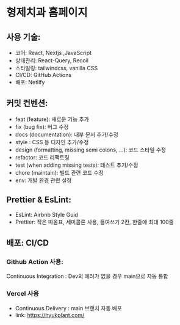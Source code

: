 
# 형제치과 홈페이지

## 사용 기술:
- 코어: React, Nextjs ,JavaScript
- 상태관리: React-Query, Recoil
- 스타일링: tailwindcss, vanilla CSS
- CI/CD: GitHub Actions
- 배포: Netlify

## 커밋 컨벤션:
- feat (feature): 새로운 기능 추가
- fix (bug fix): 버그 수정
- docs (documentation): 내부 문서 추가/수정
- style : CSS 등 디자인 추가/수정
- design (formatting, missing semi colons, …): 코드 스타일 수정
- refactor: 코드 리팩토링
- test (when adding missing tests): 테스트 추가/수정
- chore (maintain): 빌드 관련 코드 수정
- env: 개발 환경 관련 설정

## Prettier & EsLint:
- EsLint: Airbnb Style Guid
- Prettier: 작은 따옴표, 세미콜론 사용, 들여쓰기 2칸, 한줄에 최대 100줄

## 배포: CI/CD
### Github Action 사용:
Continuous Integration : Dev의 에러가 없을 경우 main으로 자동 통합

### Vercel 사용
- Continuous Delivery : main 브랜치 자동 배포
- link: https://hyukplant.com/
